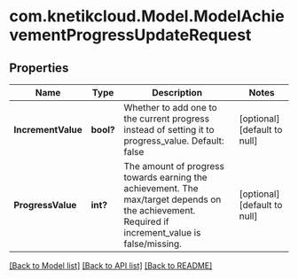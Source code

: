# com.knetikcloud.Model.ModelAchievementProgressUpdateRequest
## Properties

Name | Type | Description | Notes
------------ | ------------- | ------------- | -------------
**IncrementValue** | **bool?** | Whether to add one to the current progress instead of setting it to progress_value. Default: false | [optional] [default to null]
**ProgressValue** | **int?** | The amount of progress towards earning the achievement. The max/target depends on the achievement. Required if increment_value is false/missing. | [optional] [default to null]

[[Back to Model list]](../README.md#documentation-for-models) [[Back to API list]](../README.md#documentation-for-api-endpoints) [[Back to README]](../README.md)

